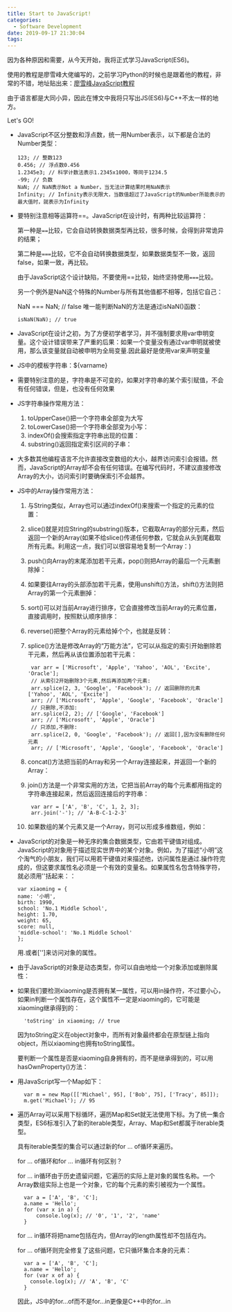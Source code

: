```yaml
---
title: Start to JavaScript!
categories:
  - Software Development
date: 2019-09-17 21:30:04
tags:
---
```

因为各种原因和需要，从今天开始，我将正式学习JavaScript(ES6)。

使用的教程是廖雪峰大佬编写的，之前学习Python的时候也是跟着他的教程，非常的不错，地址贴出来：[廖雪峰JavaScript教程](https://www.liaoxuefeng.com/wiki/1022910821149312)

由于语言都是大同小异，因此在博文中我将只写出JS(ES6)与C++不太一样的地方。

Let's GO!

- JavaScript不区分整数和浮点数，统一用Number表示，以下都是合法的Number类型：

      123; // 整数123
      0.456; // 浮点数0.456
      1.2345e3; // 科学计数法表示1.2345x1000，等同于1234.5
      -99; // 负数
      NaN; // NaN表示Not a Number，当无法计算结果时用NaN表示
      Infinity; // Infinity表示无限大，当数值超过了JavaScript的Number所能表示的最大值时，就表示为Infinity

- 要特别注意相等运算符==。JavaScript在设计时，有两种比较运算符：

  第一种是``==``比较，它会自动转换数据类型再比较，很多时候，会得到非常诡异的结果；

  第二种是```===```比较，它不会自动转换数据类型，如果数据类型不一致，返回false，如果一致，再比较。

  由于JavaScript这个设计缺陷，不要使用==比较，始终坚持使用```===```比较。

  另一个例外是NaN这个特殊的Number与所有其他值都不相等，包括它自己：

  NaN === NaN; // false
  唯一能判断NaN的方法是通过isNaN()函数：

      isNaN(NaN); // true

- JavaScript在设计之初，为了方便初学者学习，并不强制要求用var申明变量。这个设计错误带来了严重的后果：如果一个变量没有通过var申明就被使用，那么该变量就自动被申明为全局变量.因此最好是使用var来声明变量

- JS中的模板字符串：${varname}
- 需要特别注意的是，字符串是不可变的，如果对字符串的某个索引赋值，不会有任何错误，但是，也没有任何效果
- JS字符串操作常用方法：
  
  1. toUpperCase()把一个字符串全部变为大写
  2. toLowerCase()把一个字符串全部变为小写：
  3. indexOf()会搜索指定字符串出现的位置：
  4. substring()返回指定索引区间的子串：

- 大多数其他编程语言不允许直接改变数组的大小，越界访问索引会报错。然而，JavaScript的Array却不会有任何错误。在编写代码时，不建议直接修改Array的大小，访问索引时要确保索引不会越界。

- JS中的Array操作常用方法：
  1. 与String类似，Array也可以通过indexOf()来搜索一个指定的元素的位置：
  2. slice()就是对应String的substring()版本，它截取Array的部分元素，然后返回一个新的Array(如果不给slice()传递任何参数，它就会从头到尾截取所有元素。利用这一点，我们可以很容易地复制一个Array：)
  3. push()向Array的末尾添加若干元素，pop()则把Array的最后一个元素删除掉：
  4. 如果要往Array的头部添加若干元素，使用unshift()方法，shift()方法则把Array的第一个元素删掉：
  5. sort()可以对当前Array进行排序，它会直接修改当前Array的元素位置，直接调用时，按照默认顺序排序：
  6. reverse()把整个Array的元素给掉个个，也就是反转：
  7. splice()方法是修改Array的“万能方法”，它可以从指定的索引开始删除若干元素，然后再从该位置添加若干元素：
  
          var arr = ['Microsoft', 'Apple', 'Yahoo', 'AOL', 'Excite', 'Oracle'];
          // 从索引2开始删除3个元素,然后再添加两个元素:
          arr.splice(2, 3, 'Google', 'Facebook'); // 返回删除的元素 ['Yahoo', 'AOL', 'Excite']
          arr; // ['Microsoft', 'Apple', 'Google', 'Facebook', 'Oracle']
          // 只删除,不添加:
          arr.splice(2, 2); // ['Google', 'Facebook']
          arr; // ['Microsoft', 'Apple', 'Oracle']
          // 只添加,不删除:
          arr.splice(2, 0, 'Google', 'Facebook'); // 返回[],因为没有删除任何元素
          arr; // ['Microsoft', 'Apple', 'Google', 'Facebook', 'Oracle']
  8. concat()方法把当前的Array和另一个Array连接起来，并返回一个新的Array：
  9. join()方法是一个非常实用的方法，它把当前Array的每个元素都用指定的字符串连接起来，然后返回连接后的字符串：

          var arr = ['A', 'B', 'C', 1, 2, 3];
          arr.join('-'); // 'A-B-C-1-2-3'
  10. 如果数组的某个元素又是一个Array，则可以形成多维数组，例如：

- JavaScript的对象是一种无序的集合数据类型，它由若干键值对组成。JavaScript的对象用于描述现实世界中的某个对象。例如，为了描述“小明”这个淘气的小朋友，我们可以用若干键值对来描述他，访问属性是通过.操作符完成的，但这要求属性名必须是一个有效的变量名。如果属性名包含特殊字符，就必须用''括起来：：
      
      var xiaoming = {
      name: '小明',
      birth: 1990,
      school: 'No.1 Middle School',
      height: 1.70,
      weight: 65,
      score: null,
      'middle-school': 'No.1 Middle School'
      };

  用.或者['']来访问对象的属性。

- 由于JavaScript的对象是动态类型，你可以自由地给一个对象添加或删除属性：
- 如果我们要检测xiaoming是否拥有某一属性，可以用in操作符，不过要小心，如果in判断一个属性存在，这个属性不一定是xiaoming的，它可能是xiaoming继承得到的：
  
        'toString' in xiaoming; // true
  因为toString定义在object对象中，而所有对象最终都会在原型链上指向object，所以xiaoming也拥有toString属性。

  要判断一个属性是否是xiaoming自身拥有的，而不是继承得到的，可以用hasOwnProperty()方法：

- 用JavaScript写一个Map如下：
        
        var m = new Map([['Michael', 95], ['Bob', 75], ['Tracy', 85]]);
        m.get('Michael'); // 95

- 遍历Array可以采用下标循环，遍历Map和Set就无法使用下标。为了统一集合类型，ES6标准引入了新的iterable类型，Array、Map和Set都属于iterable类型。
  
  具有iterable类型的集合可以通过新的for ... of循环来遍历。

  for ... of循环和for ... in循环有何区别？

  for ... in循环由于历史遗留问题，它遍历的实际上是对象的属性名称。一个Array数组实际上也是一个对象，它的每个元素的索引被视为一个属性。

        var a = ['A', 'B', 'C'];
        a.name = 'Hello';
        for (var x in a) {
            console.log(x); // '0', '1', '2', 'name'
        }
    
  for ... in循环将把name包括在内，但Array的length属性却不包括在内。

  for ... of循环则完全修复了这些问题，它只循环集合本身的元素：

        var a = ['A', 'B', 'C'];
        a.name = 'Hello';
        for (var x of a) {
          console.log(x); // 'A', 'B', 'C'
        }
  
  因此，JS中的for...of而不是for...in更像是C++中的for...in